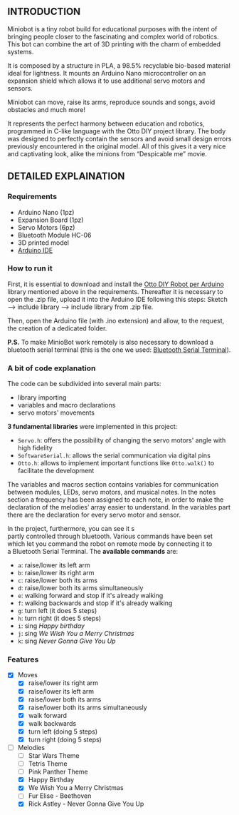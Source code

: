 ## INTRODUCTION
Miniobot is a tiny robot build for educational purposes with the intent of bringing people closer to the fascinating and complex world of robotics.
This bot can combine the art of 3D printing with the charm of embedded systems.

It is composed by a structure in PLA, a 98.5% recyclable bio-based material ideal for lightness.
It mounts an Arduino Nano microcontroller on an expansion shield which allows it to use additional servo motors and sensors.

Miniobot can move, raise its arms, reproduce sounds and songs, avoid obstacles and much more!

It represents the perfect harmony between education and robotics, programmed in C-like language with the Otto DIY project library.
The body was designed to perfectly contain the sensors and avoid small design errors previously encountered in the original model.
All of this gives it a very nice and captivating look, alike the minions from “Despicable me” movie.



## DETAILED EXPLAINATION

### Requirements
- Arduino Nano (1pz)
- Expansion Board (1pz)
- Servo Motors (6pz)
- Bluetooth Module HC-06
- 3D printed model
- [Arduino IDE](https://www.arduino.cc/en/software)

### How to run it
First, it is essential to download and install the [Otto DIY Robot per Arduino](https://github.com/OttoDIY/OttoDIYLib) library mentioned above in the requirements. Thereafter it is necessary to open the .zip file, upload it into the Arduino IDE following this steps: Sketch --> include library --> include library from .zip file.

Then, open the Arduino file (with .ino extension) and allow, to the request, the creation of a dedicated folder.

**P.S.** To make MinioBot work remotely is also necessary to download a bluetooth serial terminal (this is the one we used: [Bluetooth Serial Terminal](https://apps.microsoft.com/detail/9wzdncrdfst8?ocid=pdpshare&hl=en-us&gl=US)).

### A bit of code explanation
The code can be subdivided into several main parts:
- library importing
- variables and macro declarations
- servo motors' movements

**3 fundamental libraries** were implemented in this project:
- `Servo.h`: offers the possibility of changing the servo motors' angle with high fidelity
- `SoftwareSerial.h`: allows the serial communication via digital pins
- `Otto.h`: allows to implement important functions like `Otto.walk()` to facilitate the development

The variables and macros section contains variables for communication between modules, LEDs, servo motors, and musical notes.
In the notes section a frequency has been assigned to each note, in order to make the declaration of the melodies’ array easier to understand.
In the variables part there are the declaration for every servo motor and sensor.

In the project, furthermore, you can see it s partly controlled through bluetooth.
Various commands have been set which let you command the robot on remote mode by connecting it to a Bluetooth Serial Terminal.
The **available commands** are:
- `a`: raise/lower its left arm
- `b`: raise/lower its right arm
- `c`: raise/lower both its arms
- `d`: raise/lower both its arms simultaneously
- `e`: walking forward and stop if it's already walking
- `f`: walking backwards and stop if it's already walking
- `g`: turn left (it does 5 steps)
- `h`: turn right (it does 5 steps)
- `i`: sing *Happy birthday*
- `j`: sing *We Wish You a Merry Christmas*
- `k`: sing *Never Gonna Give You Up*

### Features
- [x] Moves
	- [x] raise/lower its right arm
	- [x] raise/lower its left arm
	- [x] raise/lower both its arms
	- [x] raise/lower both its arms simultaneously
	- [x] walk forward
	- [x] walk backwards
	- [x] turn left (doing 5 steps)
	- [x] turn right (doing 5 steps)
- [ ] Melodies
	- [ ] Star Wars Theme
	- [ ] Tetris Theme
	- [ ] Pink Panther Theme
	- [x] Happy Birthday
	- [x] We Wish You a Merry Christmas
	- [ ] Fur Elise - Beethoven
	- [x] Rick Astley - Never Gonna Give You Up
